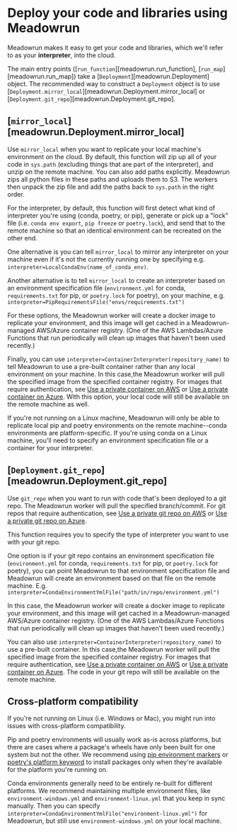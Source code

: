 # Deploy your code and libraries using Meadowrun

Meadowrun makes it easy to get your code and libraries, which we'll refer to as your
**interpreter**, into the cloud.

The main entry points ([`run_function`][meadowrun.run_function],
[`run_map`][meadowrun.run_map]) take a [`Deployment`][meadowrun.Deployment] object. The
recommended way to construct a `Deployment` object is to use
[`Deployment.mirror_local`][meadowrun.Deployment.mirror_local] or
[`Deployment.git_repo`][meadowrun.Deployment.git_repo].


## [`mirror_local`][meadowrun.Deployment.mirror_local]

Use `mirror_local` when you want to replicate your local machine's environment on the
cloud. By default, this function will zip up all of your code in `sys.path` (excluding
things that are part of the interpreter), and unzip on the remote machine. You can also
add paths explicitly. Meadowrun zips all python files in these paths and uploads them to
S3. The workers then unpack the zip file and add the paths back to `sys.path` in the
right order.

For the interpreter, by default, this function will first detect what kind of
interpreter you're using (conda, poetry, or pip), generate or pick up a "lock" file
(i.e. `conda env export`, `pip freeze` or `poetry.lock`), and send that to the remote
machine so that an identical environment can be recreated on the other end.

One alternative is you can tell `mirror_local` to mirror any interpreter on your machine
even if it's not the currently running one by specifying e.g.
`interpreter=LocalCondaEnv(name_of_conda_env)`.

Another alternative is to tell `mirror_local` to create an interpreter based on an
environment specification file (`environment.yml` for conda, `requirements.txt` for pip,
or `poetry.lock` for poetry), on your machine, e.g.
`interpreter=PipRequirementsFile("envs/requirements.txt")`

For these options, the Meadowrun worker will create a docker image to replicate your
environment, and this image will get cached in a Meadowrun-managed AWS/Azure container
registry. (One of the AWS Lambdas/Azure Functions that run periodically will clean up
images that haven't been used recently.)

Finally, you can use `interpreter=ContainerInterpreter(repository_name)` to tell
Meadowrun to use a pre-built container rather than any local environment on your
machine. In this case,the Meadowrun worker will pull the specified image from the
specified container registry. For images that require authentication, see [Use a private
container on AWS](../../how_to/private_container_aws) or [Use a private container on
Azure](../../how_to/private_container_azure). With this option, your local code will still be
available on the remote machine as well.

If you're not running on a Linux machine, Meadowrun will only be able to replicate local
pip and poetry environments on the remote machine--conda environments are
platform-specific. If you're using conda on a Linux machine, you'll need to specify an
environment specification file or a container for your interpreter.


## [`Deployment.git_repo`][meadowrun.Deployment.git_repo]

Use `git_repo` when you want to run with code that's been deployed to a git repo. The
Meadowrun worker will pull the specified branch/commit. For git repos that require
authentication, see [Use a private git repo on AWS](../../how_to/private_git_repo_aws) or
[Use a private git repo on Azure](../../how_to/private_git_repo_azure).

This function requires you to specify the type of interpreter you want to use with your
git repo.

One option is if your git repo contains an environment specification file
(`environment.yml` for conda, `requirements.txt` for pip, or `poetry.lock` for poetry),
you can point Meadowrun to that environment specification file and Meadowrun will create
an environment based on that file on the remote machine. E.g.
`interpreter=CondaEnvironmentYmlFile("path/in/repo/environment.yml")`

In this case, the Meadowrun worker will create a docker image to replicate your
environment, and this image will get cached in a Meadowrun-managed AWS/Azure container
registry. (One of the AWS Lambdas/Azure Functions that run periodically will clean up
images that haven't been used recently.)

You can also use `interpreter=ContainerInterpreter(repository_name)` to use a pre-built
container. In this case,the Meadowrun worker will pull the specified image from the
specified container registry. For images that require authentication, see [Use a private
container on AWS](../../how_to/private_container_aws) or [Use a private container on
Azure](../../how_to/private_container_azure). The code in your git repo will still be
available on the remote machine.


## Cross-platform compatibility

If you're not running on Linux (i.e. Windows or Mac), you might run into issues with
cross-platform compatibility.

Pip and poetry environments will usually work as-is across platforms, but there are
cases where a package's wheels have only been built for one system but not the other. We
recommend using [pip environment
markers](https://stackoverflow.com/questions/16011379/operating-system-specific-requirements-with-pip)
or [poetry's platform
keyword](https://stackoverflow.com/questions/61052866/python-poetry-how-to-specify-platform-specific-dependency-alternatives)
to install packages only when they're available for the platform you're running on.

Conda environments generally need to be entirely re-built for different platforms. We
recommend maintaining multiple environment files, like `environment-windows.yml` and
`environment-linux.yml` that you keep in sync manually. Then you can specify
`interpreter=CondaEnvironmentYmlFile("environment-linux.yml")` for Meadowrun, but still
use `environment-windows.yml` on your local machine.
